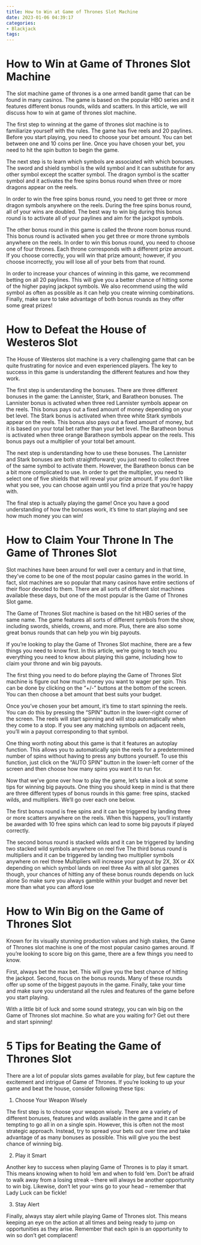 ```yaml
---
title: How to Win at Game of Thrones Slot Machine 
date: 2023-01-06 04:39:17
categories:
- Blackjack
tags:
---
```



#  How to Win at Game of Thrones Slot Machine 

The slot machine game of thrones is a one armed bandit game that can be found in many casinos. The game is based on the popular HBO series and it features different bonus rounds, wilds and scatters. In this article, we will discuss how to win at game of thrones slot machine.

The first step to winning at the game of thrones slot machine is to familiarize yourself with the rules. The game has five reels and 20 paylines. Before you start playing, you need to choose your bet amount. You can bet between one and 10 coins per line. Once you have chosen your bet, you need to hit the spin button to begin the game.

The next step is to learn which symbols are associated with which bonuses. The sword and shield symbol is the wild symbol and it can substitute for any other symbol except the scatter symbol. The dragon symbol is the scatter symbol and it activates the free spins bonus round when three or more dragons appear on the reels.

In order to win the free spins bonus round, you need to get three or more dragon symbols anywhere on the reels. During the free spins bonus round, all of your wins are doubled. The best way to win big during this bonus round is to activate all of your paylines and aim for the jackpot symbols.

The other bonus round in this game is called the throne room bonus round. This bonus round is activated when you get three or more throne symbols anywhere on the reels. In order to win this bonus round, you need to choose one of four thrones. Each throne corresponds with a different prize amount. If you choose correctly, you will win that prize amount; however, if you choose incorrectly, you will lose all of your bets from that round.

In order to increase your chances of winning in this game, we recommend betting on all 20 paylines. This will give you a better chance of hitting some of the higher paying jackpot symbols. We also recommend using the wild symbol as often as possible as it can help you create winning combinations. Finally, make sure to take advantage of both bonus rounds as they offer some great prizes!

#  How to Defeat the House of Westeros Slot 

The House of Westeros slot machine is a very challenging game that can be quite frustrating for novice and even experienced players. The key to success in this game is understanding the different features and how they work.

The first step is understanding the bonuses. There are three different bonuses in the game: the Lannister, Stark, and Baratheon bonuses. The Lannister bonus is activated when three red Lannister symbols appear on the reels. This bonus pays out a fixed amount of money depending on your bet level. The Stark bonus is activated when three white Stark symbols appear on the reels. This bonus also pays out a fixed amount of money, but it is based on your total bet rather than your bet level. The Baratheon bonus is activated when three orange Baratheon symbols appear on the reels. This bonus pays out a multiplier of your total bet amount.

The next step is understanding how to use these bonuses. The Lannister and Stark bonuses are both straightforward; you just need to collect three of the same symbol to activate them. However, the Baratheon bonus can be a bit more complicated to use. In order to get the multiplier, you need to select one of five shields that will reveal your prize amount. If you don’t like what you see, you can choose again until you find a prize that you’re happy with.

The final step is actually playing the game! Once you have a good understanding of how the bonuses work, it’s time to start playing and see how much money you can win!

#  How to Claim Your Throne In The Game of Thrones Slot 

Slot machines have been around for well over a century and in that time, they’ve come to be one of the most popular casino games in the world. In fact, slot machines are so popular that many casinos have entire sections of their floor devoted to them. There are all sorts of different slot machines available these days, but one of the most popular is the Game of Thrones Slot game. 

The Game of Thrones Slot machine is based on the hit HBO series of the same name. The game features all sorts of different symbols from the show, including swords, shields, crowns, and more. Plus, there are also some great bonus rounds that can help you win big payouts. 

If you’re looking to play the Game of Thrones Slot machine, there are a few things you need to know first. In this article, we’re going to teach you everything you need to know about playing this game, including how to claim your throne and win big payouts. 

The first thing you need to do before playing the Game of Thrones Slot machine is figure out how much money you want to wager per spin. This can be done by clicking on the “+/-” buttons at the bottom of the screen. You can then choose a bet amount that best suits your budget. 

Once you’ve chosen your bet amount, it’s time to start spinning the reels. You can do this by pressing the “SPIN” button in the lower-right corner of the screen. The reels will start spinning and will stop automatically when they come to a stop. If you see any matching symbols on adjacent reels, you’ll win a payout corresponding to that symbol. 

One thing worth noting about this game is that it features an autoplay function. This allows you to automatically spin the reels for a predetermined number of spins without having to press any buttons yourself. To use this function, just click on the “AUTO SPIN” button in the lower-left corner of the screen and then choose how many spins you want it to run for. 

Now that we’ve gone over how to play the game, let’s take a look at some tips for winning big payouts. One thing you should keep in mind is that there are three different types of bonus rounds in this game: free spins, stacked wilds, and multipliers. We’ll go over each one below. 

The first bonus round is free spins and it can be triggered by landing three or more scatters anywhere on the reels. When this happens, you’ll instantly be awarded with 10 free spins which can lead to some big payouts if played correctly. 

The second bonus round is stacked wilds and it can be triggered by landing two stacked wild symbols anywhere on reel five The third bonus round is multipliers and it can be triggered by landing two multiplier symbols anywhere on reel three Multipliers will increase your payout by 2X, 3X or 4X depending on which symbol lands on reel three As with all slot games though, your chances of hitting any of these bonus rounds depends on luck alone So make sure you always gamble within your budget and never bet more than what you can afford lose

#  How to Win Big on the Game of Thrones Slot 

Known for its visually stunning production values and high stakes, the Game of Thrones slot machine is one of the most popular casino games around. If you’re looking to score big on this game, there are a few things you need to know.

First, always bet the max bet. This will give you the best chance of hitting the jackpot. Second, focus on the bonus rounds. Many of these rounds offer up some of the biggest payouts in the game. Finally, take your time and make sure you understand all the rules and features of the game before you start playing.

With a little bit of luck and some sound strategy, you can win big on the Game of Thrones slot machine. So what are you waiting for? Get out there and start spinning!

#  5 Tips for Beating the Game of Thrones Slot

There are a lot of popular slots games available for play, but few capture the excitement and intrigue of Game of Thrones. If you’re looking to up your game and beat the house, consider following these tips:

1. Choose Your Weapon Wisely

The first step is to choose your weapon wisely. There are a variety of different bonuses, features and wilds available in the game and it can be tempting to go all in on a single spin. However, this is often not the most strategic approach. Instead, try to spread your bets out over time and take advantage of as many bonuses as possible. This will give you the best chance of winning big.

2. Play it Smart

Another key to success when playing Game of Thrones is to play it smart. This means knowing when to hold ‘em and when to fold ‘em. Don’t be afraid to walk away from a losing streak – there will always be another opportunity to win big. Likewise, don’t let your wins go to your head – remember that Lady Luck can be fickle!

3. Stay Alert

Finally, always stay alert while playing Game of Thrones slot. This means keeping an eye on the action at all times and being ready to jump on opportunities as they arise. Remember that each spin is an opportunity to win so don’t get complacent!